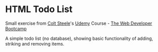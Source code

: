 # HTML Todo List

Small exercise from [Colt Steele](https://www.linkedin.com/in/coltsteele)'s [Udemy](https://www.udemy.com/) Course - [The Web Developer Bootcamp](https://www.udemy.com/the-web-developer-bootcamp/)

A simple todo list (no database), showing basic functionality of adding, striking and removing items.
